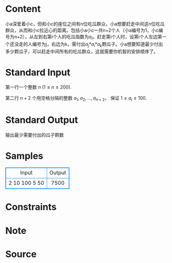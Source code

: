 
# Content

小a深爱着小c，但和小c的座位之间有n位吃瓜群众，小a想要赶走中间这n位吃瓜群众，从而和小c拉近心的距离。包括小a小c一共n+2个人（小a编号为1，小c编号为n+2），从左到右第i个人的吃瓜指数为$a_i$。赶走第i个人时，设第i个人左边第一个还没走的人编号为j，右边为k，需付出$a_j$\*$a_i$\*$a_k$颗瓜子。小a想要知道最少付出多少颗瓜子，可以赶走中间所有的吃瓜群众，这就需要你机智的安排顺序了。

# Standard Input

第一行一个整数 $n\ (1 \le n \le 200)$.

第二行 $n+2$ 个用空格分隔的整数 $a_1, a_2, ..., a_{n+2}$，
保证 $1 \le a_i \le 100$.

# Standard Output

输出最少需要付出的瓜子颗数

# Samples

<style>
        table,table tr th, table tr td { border:1px solid #0094ff; }
        table { width: 200px; min-height: 25px; line-height: 25px; text-align: center; border-collapse: collapse;}   
    </style>
<table>
	<tr>
		<td>Input</td>
		<td>Output</td>
	</tr>
<tr><td>2
10 100 5 50
</td><td>7500
</td></tr></table>


# Constraints



# Note



# Source



